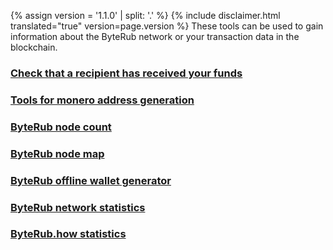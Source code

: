 {% assign version = '1.1.0' | split: '.' %}
{% include disclaimer.html translated="true" version=page.version %}
These tools can be used to gain information about the ByteRub network or your transaction data in the blockchain.

### [Check that a recipient has received your funds](http://xmrtests.llcoins.net/checktx.html)

### [Tools for monero address generation](https://xmr.llcoins.net/)

### [ByteRub node count](http://moneronodes.i2p.xyz/)

### [ByteRub node map](https://monerohash.com/nodes-distribution.html)

### [ByteRub offline wallet generator](http://moneroaddress.org/)

### [ByteRub network statistics](http://moneroblocks.info/stats)

### [ByteRub.how statistics](https://www.monero.how/)
